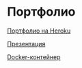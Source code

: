 # Портфолио

[Портфолио на Heroku](https://secure-plains-70689.herokuapp.com/)

[Презентация]()

[Docker-контейнер](https://hub.docker.com/r/studyminbulat/portf/)